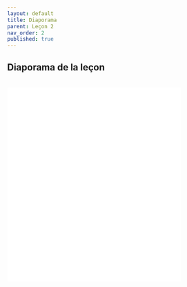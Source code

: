 ```yaml
---
layout: default
title: Diaporama
parent: Leçon 2
nav_order: 2
published: true
---
```

## Diaporama de la leçon

<br>

<iframe src="../../assets/html/ptL2.html" width="80%" height="450px" frameborder="0"></iframe>